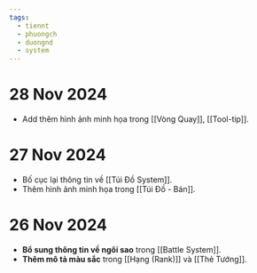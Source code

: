 ```yaml
---
tags:
  - tiennt
  - phuongch
  - duongnd
  - system
---
```

# 28 Nov 2024
- Add thêm hình ảnh minh họa trong [[Vòng Quay]], [[Tool-tip]].
# 27 Nov 2024
- Bố cục lại thông tin về [[Túi Đồ System]]. 
- Thêm hình ảnh minh họa trong [[Túi Đồ - Bán]].
# 26 Nov 2024
- **Bổ sung thông tin về ngôi sao** trong [[Battle System]]. 
- **Thêm mô tả màu sắc** trong [[Hạng (Rank)]] và [[Thẻ Tướng]].
